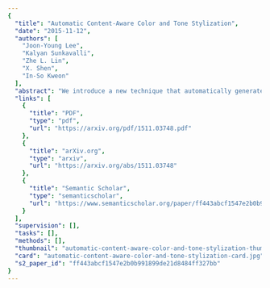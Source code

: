 ```yaml
---
{
  "title": "Automatic Content-Aware Color and Tone Stylization",
  "date": "2015-11-12",
  "authors": [
    "Joon-Young Lee",
    "Kalyan Sunkavalli",
    "Zhe L. Lin",
    "X. Shen",
    "In-So Kweon"
  ],
  "abstract": "We introduce a new technique that automatically generates diverse, visually compelling stylizations for a photograph in an unsupervised manner. We achieve this by learning style ranking for a given input using a large photo collection and selecting a diverse subset of matching styles for final style transfer. We also propose an improved technique that transfers the global color and tone of the chosen exemplars to the input photograph while avoiding the common visual artifacts produced by the existing style transfer methods. Together, our style selection and transfer techniques produce compelling, artifact-free results on a wide range of input photographs, and a user study shows that our results are preferred over other techniques.",
  "links": [
    {
      "title": "PDF",
      "type": "pdf",
      "url": "https://arxiv.org/pdf/1511.03748.pdf"
    },
    {
      "title": "arXiv.org",
      "type": "arxiv",
      "url": "https://arxiv.org/abs/1511.03748"
    },
    {
      "title": "Semantic Scholar",
      "type": "semanticscholar",
      "url": "https://www.semanticscholar.org/paper/ff443abcf1547e2b0b991899de21d8484ff327bb"
    }
  ],
  "supervision": [],
  "tasks": [],
  "methods": [],
  "thumbnail": "automatic-content-aware-color-and-tone-stylization-thumb.jpg",
  "card": "automatic-content-aware-color-and-tone-stylization-card.jpg",
  "s2_paper_id": "ff443abcf1547e2b0b991899de21d8484ff327bb"
}
---
```


